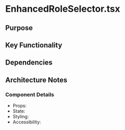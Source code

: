 # EnhancedRoleSelector.tsx

## Purpose

## Key Functionality

## Dependencies

## Architecture Notes

### Component Details
- Props: 
- State: 
- Styling: 
- Accessibility: 
